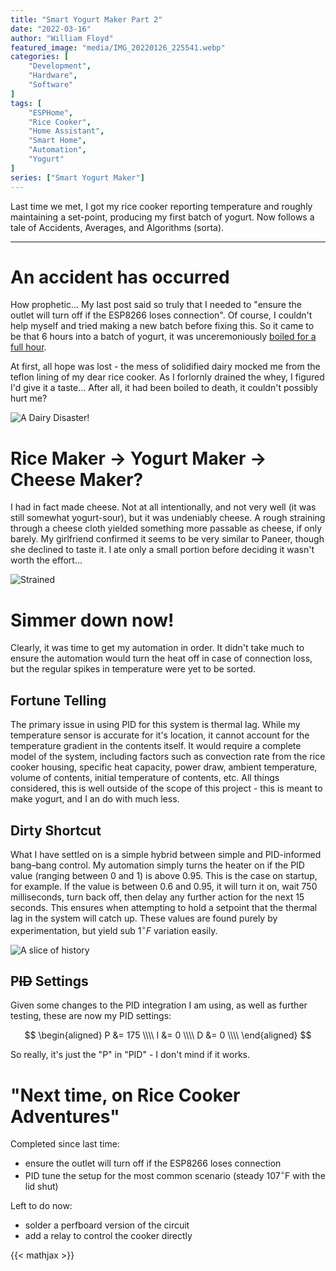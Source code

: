 ```yaml
---
title: "Smart Yogurt Maker Part 2"
date: "2022-03-16"
author: "William Floyd"
featured_image: "media/IMG_20220126_225541.webp"
categories: [
    "Development",
    "Hardware",
    "Software"
]
tags: [
    "ESPHome",
    "Rice Cooker",
    "Home Assistant",
    "Smart Home",
    "Automation",
    "Yogurt"
]
series: ["Smart Yogurt Maker"]
---
```


Last time we met, I got my rice cooker reporting temperature and roughly maintaining a set-point, producing my first batch of yogurt.
Now follows a tale of Accidents, Averages, and Algorithms (sorta).

***

# An accident has occurred

How prophetic...
My last post said so truly that I needed to "ensure the outlet will turn off if the ESP8266 loses connection".
Of course, I couldn't help myself and tried making a new batch before fixing this.
So it came to be that 6 hours into a batch of yogurt, it was unceremoniously [boiled for a full hour](media/Screenshot%20from%202022-01-27%2012-20-17.webp).

At first, all hope was lost - the mess of solidified dairy mocked me from the teflon lining of my dear rice cooker.
As I forlornly drained the whey, I figured I'd give it a taste...
After all, it had been boiled to death, it couldn't possibly hurt me?

![A Dairy Disaster!](media/IMG_20220126_231746.webp)

# Rice Maker $\rightarrow$ Yogurt Maker $\rightarrow$ Cheese Maker?

I had in fact made cheese.
Not at all intentionally, and not very well (it was still somewhat yogurt-sour), but it was undeniably cheese.
A rough straining through a cheese cloth yielded something more passable as cheese, if only barely.
My girlfriend confirmed it seems to be very similar to Paneer, though she declined to taste it.
I ate only a small portion before deciding it wasn't worth the effort...

![Strained](media/IMG_20220127_013502.webp)

# Simmer down now!

Clearly, it was time to get my automation in order.
It didn't take much to ensure the automation would turn the heat off in case of connection loss, but the regular spikes in temperature were yet to be sorted.

## Fortune Telling

The primary issue in using PID for this system is thermal lag.
While my temperature sensor is accurate for it's location, it cannot account for the temperature gradient in the contents itself.
It would require a complete model of the system, including factors such as convection rate from the rice cooker housing, specific heat capacity, power draw, ambient temperature, volume of contents, initial temperature of contents, etc.
All things considered, this is well outside of the scope of this project - this is meant to make yogurt, and I an do with much less.

## Dirty Shortcut

What I have settled on is a simple hybrid between simple and PID-informed bang–bang control.
My automation simply turns the heater on if the PID value (ranging between 0 and 1) is above 0.95.
This is the case on startup, for example.
If the value is between 0.6 and 0.95, it will turn it on, wait 750 milliseconds, turn back off, then delay any further action for the next 15 seconds.
This ensures when attempting to hold a setpoint that the thermal lag in the system will catch up.
These values are found purely by experimentation, but yield sub $1^\circ F$ variation easily.

![A slice of history](media/Screenshot%20from%202022-03-17%2009-48-36.webp)

## P~~ID~~ Settings

Given some changes to the PID integration I am using, as well as further testing, these are now my PID settings:

$$
\begin{aligned}
P &= 175 \\\\
I &= 0 \\\\
D &= 0 \\\\
\end{aligned}
$$

So really, it's just the "P" in "PID" - I don't mind if it works.

# "Next time, on Rice Cooker Adventures"

Completed since last time:
* ensure the outlet will turn off if the ESP8266 loses connection
* PID tune the setup for the most common scenario (steady $107^\circ \text{F}$ with the lid shut)

Left to do now:
* solder a perfboard version of the circuit
* add a relay to control the cooker directly

{{< mathjax >}}